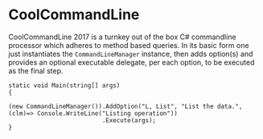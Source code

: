 # CoolCommandLine
CoolCommandLine 2017 is a turnkey out of the box C# commandline processor which adheres to method based queries. In its basic form one just instantiates the `CommandLineManager` instance, then adds option(s) and provides an optional executable delegate, per each option, to be executed as the final step.

    static void Main(string[] args)
    {

    (new CommandLineManager()).AddOption("L, List", "List the data.", (clm)=> Console.WriteLine("Listing operation"))
                              .Execute(args);
    }
